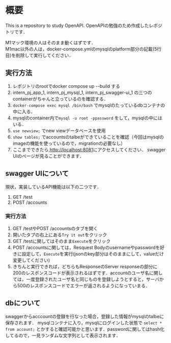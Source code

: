 # 概要
This is a repository to study OpenAPI.
OpenAPIの勉強のため作成したレポジトリです．

M1マック環境の人はそのまま動くはずです．  
M1mac以外の人は，docker-compose.ymlのmysqlのplatform部分の記載(5行目)を削除して実行してください．

## 実行方法
1. レポジトリのrootでdocker compose up --build する
2. intern_pj_app_1, intern_pj_mysql_1, intern_pj_swagger-ui_1 の三つのcontainerがちゃんと立っているのを確認する．
3. `docker-compose exec mysql /bin/bash` でmysqlのたっているdbコンテナの中に入る．
4. mysqlのcontainer内で`mysql -u root -ppassword` をして，mysqlの中にはいる．
5. `use newview;` でnew viewデータベースを使用
6. `show tables;` でaccountsのtalbeができていることを確認（今回はmysqlのimageの機能を使っているので，migrationの必要なし）
7. ここまでできたら,[http://localhost:8081](http://localhost:8081)にアクセスしてください．
swagger UIのページが見ることができます．


## swagger UIについて
現状，実装しているAPI機能は以下の二つです．
1. GET /test
2. POST /accounts

### 実行方法
1. GET /testやPOST /accountsのタブを開く
2. 開いたタブの右上にある`Try it out`をクリック
3. GET /testに関してはそのまま`Execute`をクリック
4. POST /accountsに関しては，Resquest Bodyのusernameやpasswordを好きに設定して，`Execute`を実行(jsonのkey部分はそのままにして，valueだけ変更してください)
5. きちんと実行できれば，どちらもResponseのServer responseの部分に200のレスポンスコードが表示されるはずです．accountのユーザ名に関しては，一度登録されたユーザ名と同じものを登録しようとすると，サーバから500のレスポンスコードでエラーが返されるようになっていまる．
   
## dbについて
swaggerからacccountの登録を行なった場合，登録した情報がmysqlのtalbeに保存されます．
mysqlコンテナに入り，mysqlにログインした状態で
`select * from account;`
とかすると確認可能かと思います．passwordに関してはhash化してるので，一見ランダムな文字列として表示されます．
